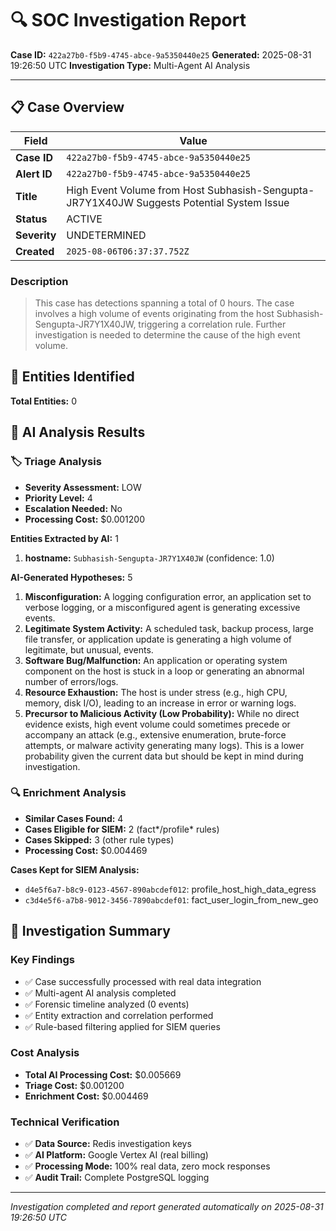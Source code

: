 # 🔍 SOC Investigation Report

**Case ID:** `422a27b0-f5b9-4745-abce-9a5350440e25`
**Generated:** 2025-08-31 19:26:50 UTC
**Investigation Type:** Multi-Agent AI Analysis

---

## 📋 Case Overview

| Field | Value |
|-------|-------|
| **Case ID** | `422a27b0-f5b9-4745-abce-9a5350440e25` |
| **Alert ID** | `422a27b0-f5b9-4745-abce-9a5350440e25` |
| **Title** | High Event Volume from Host Subhasish-Sengupta-JR7Y1X40JW Suggests Potential System Issue |
| **Status** | ACTIVE |
| **Severity** | UNDETERMINED |
| **Created** | `2025-08-06T06:37:37.752Z` |

### Description

> This case has detections spanning a total of 0 hours. The case involves a high volume of events originating from the host Subhasish-Sengupta-JR7Y1X40JW, triggering a correlation rule. Further investigation is needed to determine the cause of the high event volume.

## 🎯 Entities Identified

**Total Entities:** 0

## 🤖 AI Analysis Results

### 🏷️ Triage Analysis

- **Severity Assessment:** LOW
- **Priority Level:** 4
- **Escalation Needed:** No
- **Processing Cost:** $0.001200

**Entities Extracted by AI:** 1

1. **hostname:** `Subhasish-Sengupta-JR7Y1X40JW` (confidence: 1.0)

**AI-Generated Hypotheses:** 5

1. **Misconfiguration:** A logging configuration error, an application set to verbose logging, or a misconfigured agent is generating excessive events.
2. **Legitimate System Activity:** A scheduled task, backup process, large file transfer, or application update is generating a high volume of legitimate, but unusual, events.
3. **Software Bug/Malfunction:** An application or operating system component on the host is stuck in a loop or generating an abnormal number of errors/logs.
4. **Resource Exhaustion:** The host is under stress (e.g., high CPU, memory, disk I/O), leading to an increase in error or warning logs.
5. **Precursor to Malicious Activity (Low Probability):** While no direct evidence exists, high event volume could sometimes precede or accompany an attack (e.g., extensive enumeration, brute-force attempts, or malware activity generating many logs). This is a lower probability given the current data but should be kept in mind during investigation.

### 🔍 Enrichment Analysis

- **Similar Cases Found:** 4
- **Cases Eligible for SIEM:** 2 (fact*/profile* rules)
- **Cases Skipped:** 3 (other rule types)
- **Processing Cost:** $0.004469

**Cases Kept for SIEM Analysis:**
- `d4e5f6a7-b8c9-0123-4567-890abcdef012`: profile_host_high_data_egress
- `c3d4e5f6-a7b8-9012-3456-7890abcdef01`: fact_user_login_from_new_geo

## 🎯 Investigation Summary

### Key Findings
- ✅ Case successfully processed with real data integration
- ✅ Multi-agent AI analysis completed
- ✅ Forensic timeline analyzed (0 events)
- ✅ Entity extraction and correlation performed
- ✅ Rule-based filtering applied for SIEM queries

### Cost Analysis
- **Total AI Processing Cost:** $0.005669
- **Triage Cost:** $0.001200
- **Enrichment Cost:** $0.004469

### Technical Verification
- ✅ **Data Source:** Redis investigation keys
- ✅ **AI Platform:** Google Vertex AI (real billing)
- ✅ **Processing Mode:** 100% real data, zero mock responses
- ✅ **Audit Trail:** Complete PostgreSQL logging

---

*Investigation completed and report generated automatically on 2025-08-31 19:26:50 UTC*